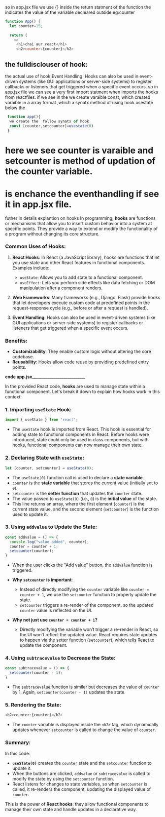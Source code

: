 so in app.jsx file we use {} inside the return statment of the function the indicates the value of the variable decleared outside.eg:counter
```javascript
function App() {
  let counter=15;
  
  return (
    <>
     <h1>chai aur react</h1>
     <h2>counter:{counter}</h2>
```

## the fulldisclouser of hook:<br>
the actual use of hook:Event Handling: Hooks can also be used in event-driven systems (like GUI applications or server-side systems) to register callbacks or listeners that get triggered when a specific event occurs.
so in app.jsx file we can see a very first import statment when imports the hooks from reactfiles.
if we see in the we create varaible const, which created varaible in a array format ,which a synatx method of using hook usestate below the 
```javascript
 function app(){
  we create the  follow synatx of hook
  const [counter,setcounter]=usestate(0)
 }
 ```
# here we see counter is varaible and setcounter is method of updation of the counter variable.
# is enchance the eventhandling if see it in app.jsx file.



 futher in details explantion on hooks
 In programming, **hooks** are functions or mechanisms that allow you to insert custom behavior into a system at specific points. They provide a way to extend or modify the functionality of a program without changing its core structure.

### Common Uses of Hooks:
1. **React Hooks**: In React (a JavaScript library), hooks are functions that let you use state and other React features in functional components. Examples include:
   - `useState`: Allows you to add state to a functional component.
   - `useEffect`: Lets you perform side effects like data fetching or DOM manipulation after a component renders.

2. **Web Frameworks**: Many frameworks (e.g., Django, Flask) provide hooks that let developers execute custom code at predefined points in the request-response cycle (e.g., before or after a request is handled).

3. **Event Handling**: Hooks can also be used in event-driven systems (like GUI applications or server-side systems) to register callbacks or listeners that get triggered when a specific event occurs.

### Benefits:
- **Customizability**: They enable custom logic without altering the core codebase.
- **Reusability**: Hooks allow code reuse by providing predefined entry points.


______________________code app.jsx_________________________________________________

In the provided React code, **hooks** are used to manage state within a functional component. Let's break it down to explain how hooks work in this context:

### 1. Importing `useState` Hook:
```javascript
import { useState } from 'react';
```
- The `useState` hook is imported from React. This hook is essential for adding state to functional components in React. Before hooks were introduced, state could only be used in class components, but with hooks, functional components can now manage their own state.

### 2. Declaring State with `useState`:
```javascript
let [counter, setcounter] = useState(0);
```
- The `useState(0)` function call is used to declare a **state variable**. 
- `counter` is the **state variable** that stores the current value (initially set to `0`).
- `setcounter` is the **setter function** that updates the `counter` state.
- The value passed to `useState(0)` (i.e., `0`) is the **initial value** of the state.
- This line returns an array, where the first element (`counter`) is the current state value, and the second element (`setcounter`) is the function used to update it.

### 3. Using `addvalue` to Update the State:
```javascript
const addvalue = () => {
  console.log("value added", counter);
  counter = counter + 1;
  setcounter(counter);
}
```
- When the user clicks the "Add value" button, the `addvalue` function is triggered.
- **Why `setcounter` is important**: 
  - Instead of directly modifying the `counter` variable like `counter = counter + 1`, we use the `setcounter` function to properly update the state.
  - `setcounter` triggers a re-render of the component, so the updated `counter` value is reflected on the UI.
  
- **Why not just use `counter = counter + 1`?**
  - Directly modifying the variable won’t trigger a re-render in React, so the UI won't reflect the updated value. React requires state updates to happen via the setter function (`setcounter`), which tells React to update the component.

### 4. Using `subtracevalue` to Decrease the State:
```javascript
const subtracevalue = () => {
  setcounter(counter - 1);
}
```
- The `subtracevalue` function is similar but decreases the value of `counter` by 1. Again, `setcounter(counter - 1)` updates the state.

### 5. Rendering the State:
```javascript
<h2>counter:{counter}</h2>
```
- The `counter` variable is displayed inside the `<h2>` tag, which dynamically updates whenever `setcounter` is called to change the value of `counter`.

### Summary:
In this code:
- **`useState(0)`** creates the `counter` state and the `setcounter` function to update it.
- When the buttons are clicked, `addvalue` or `subtracevalue` is called to modify the state by using the `setcounter` function.
- React listens for changes to state variables, so when `setcounter` is called, it re-renders the component, updating the displayed value of `counter`.

This is the power of **React hooks**: they allow functional components to manage their own state and handle updates in a declarative way.


